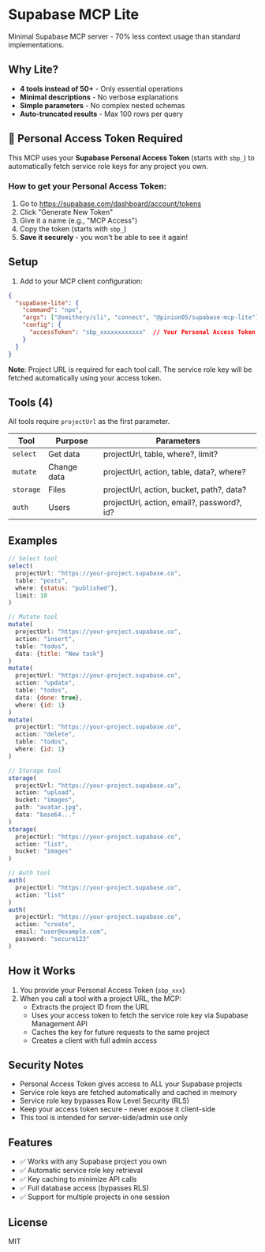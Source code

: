 # Supabase MCP Lite

Minimal Supabase MCP server - 70% less context usage than standard implementations.

## Why Lite?

- **4 tools instead of 50+** - Only essential operations  
- **Minimal descriptions** - No verbose explanations
- **Simple parameters** - No complex nested schemas
- **Auto-truncated results** - Max 100 rows per query

## 🔑 Personal Access Token Required

This MCP uses your **Supabase Personal Access Token** (starts with `sbp_`) to automatically fetch service role keys for any project you own.

### How to get your Personal Access Token:
1. Go to https://supabase.com/dashboard/account/tokens
2. Click "Generate New Token"
3. Give it a name (e.g., "MCP Access")
4. Copy the token (starts with `sbp_`)
5. **Save it securely** - you won't be able to see it again!

## Setup

1. Add to your MCP client configuration:

```json
{
  "supabase-lite": {
    "command": "npx",
    "args": ["@smithery/cli", "connect", "@pinion05/supabase-mcp-lite"],
    "config": {
      "accessToken": "sbp_xxxxxxxxxxxx"  // Your Personal Access Token
    }
  }
}
```

**Note**: Project URL is required for each tool call. The service role key will be fetched automatically using your access token.

## Tools (4)

All tools require `projectUrl` as the first parameter.

| Tool | Purpose | Parameters |
|------|---------|------------|
| `select` | Get data | projectUrl, table, where?, limit? |
| `mutate` | Change data | projectUrl, action, table, data?, where? |
| `storage` | Files | projectUrl, action, bucket, path?, data? |
| `auth` | Users | projectUrl, action, email?, password?, id? |

## Examples

```javascript
// Select tool  
select(
  projectUrl: "https://your-project.supabase.co",
  table: "posts", 
  where: {status: "published"}, 
  limit: 10
)

// Mutate tool
mutate(
  projectUrl: "https://your-project.supabase.co",
  action: "insert", 
  table: "todos", 
  data: {title: "New task"}
)
mutate(
  projectUrl: "https://your-project.supabase.co",
  action: "update", 
  table: "todos", 
  data: {done: true}, 
  where: {id: 1}
)
mutate(
  projectUrl: "https://your-project.supabase.co",
  action: "delete", 
  table: "todos", 
  where: {id: 1}
)

// Storage tool
storage(
  projectUrl: "https://your-project.supabase.co",
  action: "upload", 
  bucket: "images", 
  path: "avatar.jpg", 
  data: "base64..."
)
storage(
  projectUrl: "https://your-project.supabase.co",
  action: "list", 
  bucket: "images"
)

// Auth tool
auth(
  projectUrl: "https://your-project.supabase.co",
  action: "list"
)
auth(
  projectUrl: "https://your-project.supabase.co",
  action: "create", 
  email: "user@example.com", 
  password: "secure123"
)
```

## How it Works

1. You provide your Personal Access Token (`sbp_xxx`)
2. When you call a tool with a project URL, the MCP:
   - Extracts the project ID from the URL
   - Uses your access token to fetch the service role key via Supabase Management API
   - Caches the key for future requests to the same project
   - Creates a client with full admin access

## Security Notes

- Personal Access Token gives access to ALL your Supabase projects
- Service role keys are fetched automatically and cached in memory
- Service role key bypasses Row Level Security (RLS)
- Keep your access token secure - never expose it client-side
- This tool is intended for server-side/admin use only

## Features

- ✅ Works with any Supabase project you own
- ✅ Automatic service role key retrieval
- ✅ Key caching to minimize API calls
- ✅ Full database access (bypasses RLS)
- ✅ Support for multiple projects in one session

## License

MIT